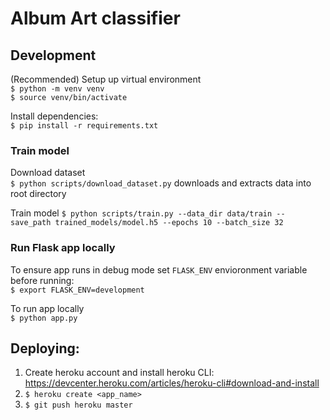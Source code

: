 # Album Art classifier

## Development
(Recommended) Setup up virtual environment  
`$ python -m venv venv`  
`$ source venv/bin/activate`

Install dependencies:  
`$ pip install -r requirements.txt`


### Train model
Download dataset  
`$ python scripts/download_dataset.py`
downloads and extracts data into root directory

Train model
`$ python scripts/train.py --data_dir data/train --save_path trained_models/model.h5 --epochs 10 --batch_size 32`


### Run Flask app locally
To ensure app runs in debug mode set `FLASK_ENV` envioronment variable before running:  
`$ export FLASK_ENV=development`

To run app locally  
`$ python app.py`


## Deploying:

1. Create heroku account and install heroku CLI: https://devcenter.heroku.com/articles/heroku-cli#download-and-install
2. `$ heroku create <app_name>`
3. `$ git push heroku master`

